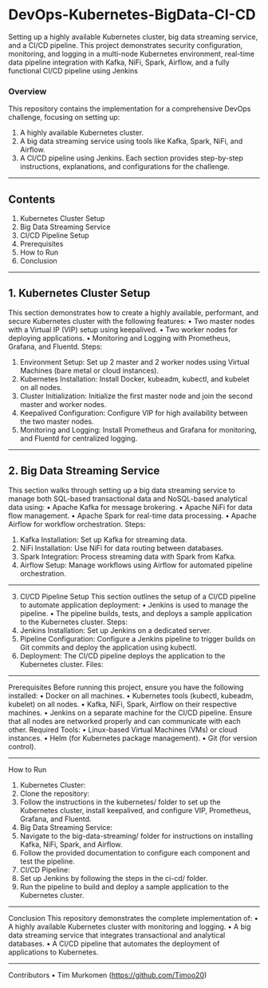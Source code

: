 # DevOps-Kubernetes-BigData-CI-CD
Setting up a highly available Kubernetes cluster, big data streaming service, and a CI/CD pipeline. This project demonstrates security configuration, monitoring, and logging in a multi-node Kubernetes environment, real-time data pipeline integration with Kafka, NiFi, Spark, Airflow, and a fully functional CI/CD pipeline using Jenkins

### Overview
This repository contains the implementation for a comprehensive DevOps challenge, focusing on setting up:
1.	A highly available Kubernetes cluster.
2.	A big data streaming service using tools like Kafka, Spark, NiFi, and Airflow.
3.	A CI/CD pipeline using Jenkins.
Each section provides step-by-step instructions, explanations, and configurations for the challenge.
---
## Contents
1.	Kubernetes Cluster Setup
2.	Big Data Streaming Service
3.	CI/CD Pipeline Setup
4.	Prerequisites
5.	How to Run
6.	Conclusion
----

## 1. Kubernetes Cluster Setup
This section demonstrates how to create a highly available, performant, and secure Kubernetes cluster with the following features:
•	Two master nodes with a Virtual IP (VIP) setup using keepalived.
•	Two worker nodes for deploying applications.
•	Monitoring and Logging with Prometheus, Grafana, and Fluentd.
Steps:
1.	Environment Setup: Set up 2 master and 2 worker nodes using Virtual Machines (bare metal or cloud instances).
2.	Kubernetes Installation: Install Docker, kubeadm, kubectl, and kubelet on all nodes.
3.	Cluster Initialization: Initialize the first master node and join the second master and worker nodes.
4.	Keepalived Configuration: Configure VIP for high availability between the two master nodes.
5.	Monitoring and Logging: Install Prometheus and Grafana for monitoring, and Fluentd for centralized logging.

---
## 2. Big Data Streaming Service
This section walks through setting up a big data streaming service to manage both SQL-based transactional data and NoSQL-based analytical data using:
•	Apache Kafka for message brokering.
•	Apache NiFi for data flow management.
•	Apache Spark for real-time data processing.
•	Apache Airflow for workflow orchestration.
Steps:
1.	Kafka Installation: Set up Kafka for streaming data.
2.	NiFi Installation: Use NiFi for data routing between databases.
3.	Spark Integration: Process streaming data with Spark from Kafka.
4.	Airflow Setup: Manage workflows using Airflow for automated pipeline orchestration.

---

3. CI/CD Pipeline Setup
This section outlines the setup of a CI/CD pipeline to automate application deployment:
•	Jenkins is used to manage the pipeline.
•	The pipeline builds, tests, and deploys a sample application to the Kubernetes cluster.
Steps:
1.	Jenkins Installation: Set up Jenkins on a dedicated server.
2.	Pipeline Configuration: Configure a Jenkins pipeline to trigger builds on Git commits and deploy the application using kubectl.
3.	Deployment: The CI/CD pipeline deploys the application to the Kubernetes cluster.
Files:
---
Prerequisites
Before running this project, ensure you have the following installed:
•	Docker on all machines.
•	Kubernetes tools (kubectl, kubeadm, kubelet) on all nodes.
•	Kafka, NiFi, Spark, Airflow on their respective machines.
•	Jenkins on a separate machine for the CI/CD pipeline.
Ensure that all nodes are networked properly and can communicate with each other.
Required Tools:
•	Linux-based Virtual Machines (VMs) or cloud instances.
•	Helm (for Kubernetes package management).
•	Git (for version control).

----
How to Run
1. Kubernetes Cluster:
1.	Clone the repository:
2.	Follow the instructions in the kubernetes/ folder to set up the Kubernetes cluster, install keepalived, and configure VIP, Prometheus, Grafana, and Fluentd.
2. Big Data Streaming Service:
1.	Navigate to the big-data-streaming/ folder for instructions on installing Kafka, NiFi, Spark, and Airflow.
2.	Follow the provided documentation to configure each component and test the pipeline.
3. CI/CD Pipeline:
1.	Set up Jenkins by following the steps in the ci-cd/ folder.
2.	Run the pipeline to build and deploy a sample application to the Kubernetes cluster.
---
Conclusion
This repository demonstrates the complete implementation of:
•	A highly available Kubernetes cluster with monitoring and logging.
•	A big data streaming service that integrates transactional and analytical databases.
•	A CI/CD pipeline that automates the deployment of applications to Kubernetes.


---
Contributors
•	Tim Murkomen (https://github.com/Timoo20) 

